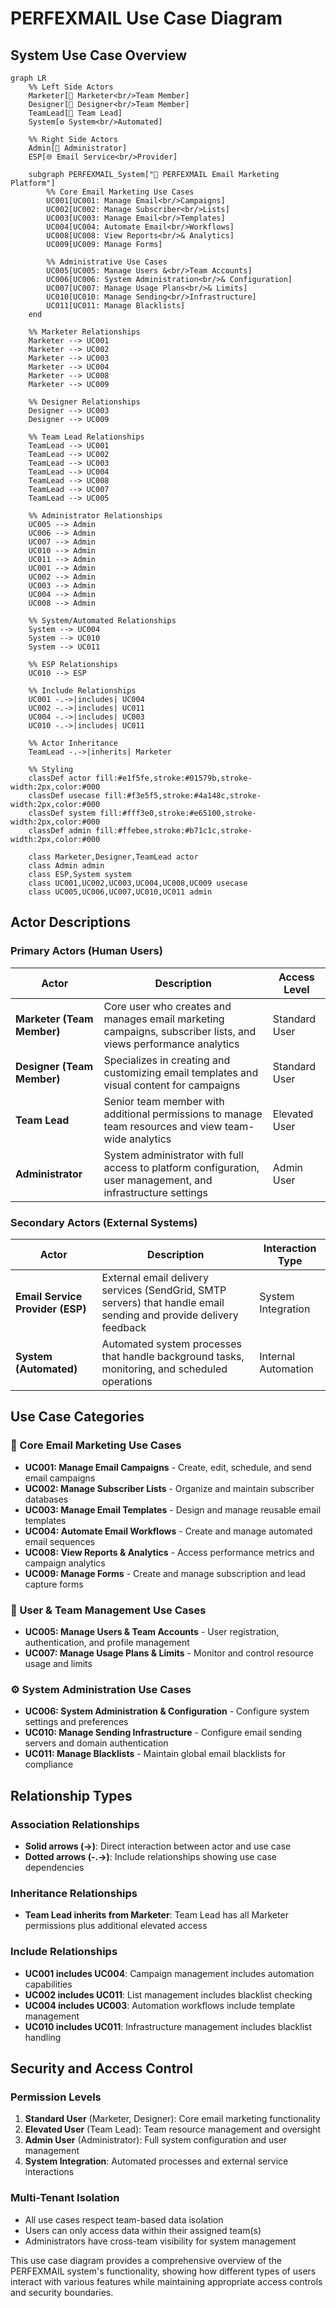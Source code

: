 # PERFEXMAIL Use Case Diagram

## System Use Case Overview

```mermaid
graph LR
    %% Left Side Actors
    Marketer[👤 Marketer<br/>Team Member]
    Designer[👤 Designer<br/>Team Member]
    TeamLead[👤 Team Lead]
    System[⚙️ System<br/>Automated]

    %% Right Side Actors
    Admin[👤 Administrator]
    ESP[🌐 Email Service<br/>Provider]

    subgraph PERFEXMAIL_System["🎯 PERFEXMAIL Email Marketing Platform"]
        %% Core Email Marketing Use Cases
        UC001[UC001: Manage Email<br/>Campaigns]
        UC002[UC002: Manage Subscriber<br/>Lists]
        UC003[UC003: Manage Email<br/>Templates]
        UC004[UC004: Automate Email<br/>Workflows]
        UC008[UC008: View Reports<br/>& Analytics]
        UC009[UC009: Manage Forms]

        %% Administrative Use Cases
        UC005[UC005: Manage Users &<br/>Team Accounts]
        UC006[UC006: System Administration<br/>& Configuration]
        UC007[UC007: Manage Usage Plans<br/>& Limits]
        UC010[UC010: Manage Sending<br/>Infrastructure]
        UC011[UC011: Manage Blacklists]
    end

    %% Marketer Relationships
    Marketer --> UC001
    Marketer --> UC002
    Marketer --> UC003
    Marketer --> UC004
    Marketer --> UC008
    Marketer --> UC009

    %% Designer Relationships
    Designer --> UC003
    Designer --> UC009

    %% Team Lead Relationships
    TeamLead --> UC001
    TeamLead --> UC002
    TeamLead --> UC003
    TeamLead --> UC004
    TeamLead --> UC008
    TeamLead --> UC007
    TeamLead --> UC005

    %% Administrator Relationships
    UC005 --> Admin
    UC006 --> Admin
    UC007 --> Admin
    UC010 --> Admin
    UC011 --> Admin
    UC001 --> Admin
    UC002 --> Admin
    UC003 --> Admin
    UC004 --> Admin
    UC008 --> Admin

    %% System/Automated Relationships
    System --> UC004
    System --> UC010
    System --> UC011

    %% ESP Relationships
    UC010 --> ESP

    %% Include Relationships
    UC001 -.->|includes| UC004
    UC002 -.->|includes| UC011
    UC004 -.->|includes| UC003
    UC010 -.->|includes| UC011

    %% Actor Inheritance
    TeamLead -.->|inherits| Marketer

    %% Styling
    classDef actor fill:#e1f5fe,stroke:#01579b,stroke-width:2px,color:#000
    classDef usecase fill:#f3e5f5,stroke:#4a148c,stroke-width:2px,color:#000
    classDef system fill:#fff3e0,stroke:#e65100,stroke-width:2px,color:#000
    classDef admin fill:#ffebee,stroke:#b71c1c,stroke-width:2px,color:#000

    class Marketer,Designer,TeamLead actor
    class Admin admin
    class ESP,System system
    class UC001,UC002,UC003,UC004,UC008,UC009 usecase
    class UC005,UC006,UC007,UC010,UC011 admin
```

## Actor Descriptions

### **Primary Actors (Human Users)**

| Actor | Description | Access Level |
|-------|-------------|--------------|
| **Marketer (Team Member)** | Core user who creates and manages email marketing campaigns, subscriber lists, and views performance analytics | Standard User |
| **Designer (Team Member)** | Specializes in creating and customizing email templates and visual content for campaigns | Standard User |
| **Team Lead** | Senior team member with additional permissions to manage team resources and view team-wide analytics | Elevated User |
| **Administrator** | System administrator with full access to platform configuration, user management, and infrastructure settings | Admin User |

### **Secondary Actors (External Systems)**

| Actor | Description | Interaction Type |
|-------|-------------|------------------|
| **Email Service Provider (ESP)** | External email delivery services (SendGrid, SMTP servers) that handle email sending and provide delivery feedback | System Integration |
| **System (Automated)** | Automated system processes that handle background tasks, monitoring, and scheduled operations | Internal Automation |

## Use Case Categories

### **📧 Core Email Marketing Use Cases**
- **UC001: Manage Email Campaigns** - Create, edit, schedule, and send email campaigns
- **UC002: Manage Subscriber Lists** - Organize and maintain subscriber databases
- **UC003: Manage Email Templates** - Design and manage reusable email templates
- **UC004: Automate Email Workflows** - Create and manage automated email sequences
- **UC008: View Reports & Analytics** - Access performance metrics and campaign analytics
- **UC009: Manage Forms** - Create and manage subscription and lead capture forms

### **👥 User & Team Management Use Cases**
- **UC005: Manage Users & Team Accounts** - User registration, authentication, and profile management
- **UC007: Manage Usage Plans & Limits** - Monitor and control resource usage and limits

### **⚙️ System Administration Use Cases**
- **UC006: System Administration & Configuration** - Configure system settings and preferences
- **UC010: Manage Sending Infrastructure** - Configure email sending servers and domain authentication
- **UC011: Manage Blacklists** - Maintain global email blacklists for compliance

## Relationship Types

### **Association Relationships**
- **Solid arrows (→)**: Direct interaction between actor and use case
- **Dotted arrows (-.->)**: Include relationships showing use case dependencies

### **Inheritance Relationships**
- **Team Lead inherits from Marketer**: Team Lead has all Marketer permissions plus additional elevated access

### **Include Relationships**
- **UC001 includes UC004**: Campaign management includes automation capabilities
- **UC002 includes UC011**: List management includes blacklist checking
- **UC004 includes UC003**: Automation workflows include template management
- **UC010 includes UC011**: Infrastructure management includes blacklist handling

## Security and Access Control

### **Permission Levels**
1. **Standard User** (Marketer, Designer): Core email marketing functionality
2. **Elevated User** (Team Lead): Team resource management and oversight
3. **Admin User** (Administrator): Full system configuration and user management
4. **System Integration**: Automated processes and external service interactions

### **Multi-Tenant Isolation**
- All use cases respect team-based data isolation
- Users can only access data within their assigned team(s)
- Administrators have cross-team visibility for system management

This use case diagram provides a comprehensive overview of the PERFEXMAIL system's functionality, showing how different types of users interact with various features while maintaining appropriate access controls and security boundaries. 
